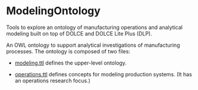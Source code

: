 # ModelingOntology

Tools to explore an ontology of manufacturing operations and analytical modeling built on top of DOLCE and DOLCE Lite Plus (DLP).

An OWL ontology to support analytical investigations of manufacturing processes. The ontology is composed of two files:
 * [modeling.ttl](https://github.com/usnistgov/ModelingOntology/blob/master/modeling.ttl) defines the upper-level ontology.
 
 * [operations.ttl](https://github.com/usnistgov/ModelingOntology/blob/master/operations.ttl) defines concepts for modeling production systems. (It has an operations research focus.)
